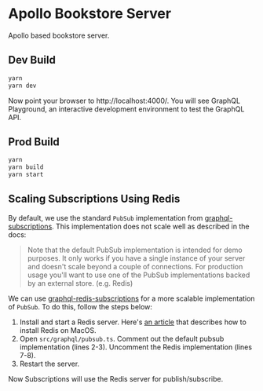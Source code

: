 # Apollo Bookstore Server

Apollo based bookstore server.

## Dev Build

```bash
yarn
yarn dev
```

Now point your browser to http://localhost:4000/. You will see GraphQL
Playground, an interactive development environment to test the GraphQL API.

## Prod Build

```bash
yarn
yarn build
yarn start
```

## Scaling Subscriptions Using Redis

By default, we use the standard `PubSub` implementation from
[graphql-subscriptions](https://github.com/apollographql/graphql-subscriptions).
This implementation does not scale well as described in the docs:

> Note that the default PubSub implementation is intended for demo purposes. It
> only works if you have a single instance of your server and doesn't scale
> beyond a couple of connections. For production usage you'll want to use one of
> the PubSub implementations backed by an external store. (e.g. Redis)

We can use
[graphql-redis-subscriptions](https://github.com/davidyaha/graphql-redis-subscriptions)
for a more scalable implementation of `PubSub`. To do this, follow the steps
below:

1. Install and start a Redis server. Here's
   [an article](https://1upnote.me/post/2018/06/install-config-redis-on-mac-homebrew/)
   that describes how to install Redis on MacOS.
2. Open `src/graphql/pubsub.ts`. Comment out the default pubsub implementation
   (lines 2-3). Uncomment the Redis implementation (lines 7-8).
3. Restart the server.

Now Subscriptions will use the Redis server for publish/subscribe.
